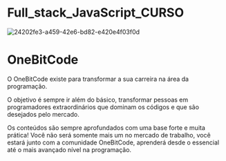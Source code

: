 # Full_stack_JavaScript_CURSO

![24202fe3-a459-42e6-bd82-e420e4f03f0d](https://user-images.githubusercontent.com/82332461/162091373-64d6ca7c-8559-4ea9-8d61-29cb1ce64579.jpg)


# OneBitCode

O OneBitCode existe para transformar a sua carreira na área da programação.

O objetivo é sempre ir além do básico, transformar pessoas em programadores extraordinários que dominam os códigos e que são desejados pelo mercado.

Os conteúdos são sempre aprofundados com uma base forte e muita prática!
Você não será somente mais um no mercado de trabalho, você estará junto com a comunidade OneBitCode, aprenderá desde o essencial até o mais avançado nível na programação.

